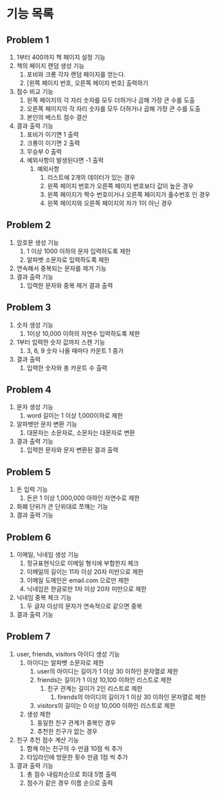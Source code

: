 # 기능 목록

## Problem 1
1. 1부터 400까지 책 페이지 설정 기능
2. 책의 페이지 랜덤 생성 기능
   1. 포비와 크롱 각자 랜덤 페이지를 얻는다.
   2. [왼쪽 페이지 번호, 오른쪽 페이지 번호] 출력하기
3. 점수 비교 기능
   1. 왼쪽 페이지의 각 자리 숫자를 모두 더하거나 곱해 가장 큰 수를 도출
   2. 오른쪽 페이지의 각 자리 숫자를 모두 더하거나 곱해 가장 큰 수를 도출
   3. 본인의 베스트 점수 결산
4. 결과 출력 기능
   1. 포비가 이기면 1 출력
   2. 크롱이 이기면 2 출력
   3. 무승부 0 출력
   4. 예외사항이 발생된다면 -1 출력
      1. 예외사항
         1. 리스트에 2개의 데이터가 있는 경우
         2. 왼쪽 페이지 번호가 오른쪽 페이지 번호보다 값이 높은 경우
         3. 왼쪽 페이지가 짝수 번호이거나 오른쪽 페이지가 홀수번호 인 경우
         4. 왼쪽 페이지와 오른쪽 페이지의 차가 1이 아닌 경우

## Problem 2

1. 암호문 생성 기능
   1. 1 이상 1000 이하의 문자 입력하도록 제한
   2. 알파벳 소문자로 입력하도록 제한
2. 연속해서 중복되는 문자를 제거 기능
3. 결과 출력 기능
   1. 입력한 문자와 중복 제거 결과 출력

## Problem 3

1. 숫자 생성 기능
   1. 1이상 10,000 이하의 자연수 입력하도록 제한
2. 1부터 입력한 숫자 값까지 스캔 기능
   1. 3, 6, 9 숫자 나올 때마다 카운트 1 중가
3. 결과 출력
   1. 입력한 숫자와 총 카운트 수 출력 

## Problem 4

1. 문자 생성 기능
   1. word 길이는 1 이상 1,000이하로 제한
2. 알파벳만 문자 변환 기능
   1. 대문자는 소문자로, 소문자는 대문자로 변환
3. 결과 출력 기능
   1. 입력한 문자와 문자 변환된 결과 출력
   
## Problem 5

1. 돈 입력 기능
   1. 돈은 1 이상 1,000,000 아하인 자연수로 제한
2. 화폐 단위가 큰 단위대로 쪼꺠는 기능
3. 결과 출력 기능

## Problem 6

1. 이메일, 닉네임 생성 기능
   1. 정규표현식으로 이메일 형식에 부합한지 체크
   2. 이메일의 길이는 11자 이상 20자 미만으로 제한
   3. 이메일 도메인은 email.com 으로만 제한
   4. 닉네임은 한글로만 1자 이상 20자 미만으로 제한
2. 닉네임 중복 체크 기능
   1. 두 글자 이상의 문자가 연속적으로 같으면 중복
3. 결과 출력 기능

## Problem 7

1. user, friends, visitors 아이디 생성 기능
   1. 아이디는 알파벳 소문자로 제한
      1. user의 아이디는 길이가 1 이상 30 이하인 문자열로 제한
      2. friends는 길이가 1 이상 10,100 이하인 리스트로 제한
         1. 친구 관계는 길이가 2인 리스트로 제한
            1. firends의 아이디의 길이가 1 이상 30 이하인 문자열로 제한
      3. visitors의 길이는 0 이상 10,000 이하인 리스트로 제한
   2. 생성 제한
      1. 동일한 친구 관계가 중복인 경우
      2. 추천한 친구가 없는 경우
2. 친구 추천 점수 계산 기능
   1. 함께 아는 친구의 수 만큼 10점 씩 추가
   2. 타임라인에 방문한 횟수 만큼 1점 씩 추가
3. 결과 출력 기능
   1. 총 점수 내림차순으로 최대 5명 출력
   2. 점수가 같은 경우 이름 순으로 출력